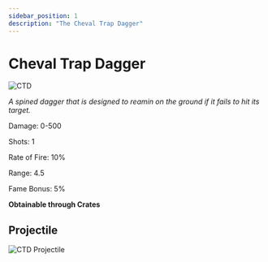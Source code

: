 ```yaml
---
sidebar_position: 1
description: "The Cheval Trap Dagger"
---
```


# Cheval Trap Dagger

![CTD](https://vwiki.valorserver.com/api/item/picture/cheval%20trap%20dagger)

<i>A spined dagger that is designed to reamin on the ground if it fails to hit its target.</i>

Damage: 0-500

Shots: 1

Rate of Fire: 10%

Range: 4.5

Fame Bonus: 5%

**Obtainable through Crates**

## Projectile

![CTD Projectile](https://cdn.discordapp.com/attachments/1160376179996496013/1170828248268161215/chevaltrap.gif)
